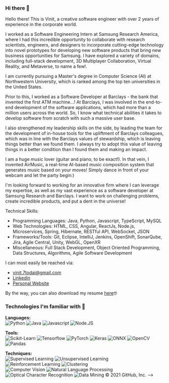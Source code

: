 ### Hi there 👋
<!--

- 🔭 I’m currently working on Machine Learning and Deep Learning solutions
- 🌱 I’m currently learning NLP, ML architecture (Kafka, Cassandra) deployment on AWS
- 👯 I’m looking to collaborate on interesting ML solutions
- 💬 Ask me about CNN / ML solutions / ML architecture / Web
- 📫 How to reach me: [LinkedIn](https://www.linkedin.com/in/vinit-todai/)
-->

Hello there!
This is Vinit, a creative software engineer with over 2 years of experience in the corporate world.

I worked as a Software Engineering Intern at Samsung Research America, where I had this incredible opportunity to collaborate with research scientists, engineers, and designers to incorporate cutting-edge technology into novel prototypes for developing new software products that bring new business opportunities for Samsung. I have explored a variety of domains, including full-stack development, 3D Multiplayer Collaboration, Virtual Reality, and Metaverse, to name a few!.

I am currently pursuing a Master's degree in Computer Science (AI) at Northwestern University, which is ranked among the top ten universities in the United States. 

Prior to this, I worked as a Software Developer at Barclays - the bank that invented the first ATM machine...! At Barclays, I was involved in the end-to-end development of the software applications, which had more than a million users across the world. So, I know what technical abilities it takes to develop software from scratch with such a massive user base.

I also strengthened my leadership skills on the side, by leading the team for the development of in-house tools for the upliftment of Barclays colleagues, which was in line with the Barclays values of stewardship, which is leaving things better than we found them. I always try to adopt this value of leaving things in a better condition than I found them and making an impact.

I am a huge music lover (guitar and piano, to be exact!). In that vein, I invented AirMusic, a real-time AI-based music composition system that generates music based on your moves! Simply dance in front of your webcam and let the party begin:)

I'm looking forward to working for an innovative firm where I can leverage my expertise, as well as my vast experience as a software developer at Samsung Research and Barclays. I want to work on challenging problems, create incredible products, and put a dent in the universe!

Technical Skills:
- Programming Languages: Java, Python, Javascript, TypeScript, MySQL
- Web Technologies: HTML, CSS, Angular, ReactJs, Node.js, Microservices, Spring, Hibernate, RESTful API, WebSocket, JSON
- Frameworks/Tools: Git, Eclipse, IntelliJ, Jenkins, OpenShift, SonarQube, Jira, Agile Central, Unity, WebGL, OpenXR
- Miscellaneous: Full Stack Development, Object Oriented Programming, Data Structures, Algorithms, Agile Software Development	

I can most easily be reached via:

 - vinit.7todai@gmail.com  
 - [Linkedin](https://www.linkedin.com/in/vinit-todai)
 - [Personal Website](https://vinit-2997.github.io/)

By the way, you can also download my resume [here](https://vinit-2997.github.io/static/media/Vinit_Todai_Resume_Northwestern.b5ae0fae.pdf)🤓

### Technologies I'm familiar with 🔬

**Languages:**  
![Python](https://img.shields.io/badge/Python-3776AB?style=for-the-badge&logo=python&logoColor=white) ![Java](https://img.shields.io/badge/Java-ED8B00?style=for-the-badge&logo=java&logoColor=white) ![Javascript](https://img.shields.io/badge/JavaScript-F7DF1E?style=for-the-badge&logo=javascript&logoColor=black) ![Node.JS](https://img.shields.io/badge/Node.js-43853D?style=for-the-badge&logo=node.js&logoColor=white)

**Tools:**  
![Scikit-Learn](https://img.shields.io/badge/Scikit--Learn-F7931E?style=for-the-badge&logo=scikit-learn&logoColor=white)  ![Tensorflow](https://img.shields.io/badge/Tensorflow-FF6F00?style=for-the-badge&logo=tensorflow&logoColor=white) ![PyTorch](https://img.shields.io/badge/PyTorch-EE4C2C?style=for-the-badge&logo=pytorch&logoColor=white) ![Keras](https://img.shields.io/badge/Keras-D00000?style=for-the-badge&logo=keras&logoColor=white) ![ONNX](https://img.shields.io/badge/Onnx-005CED?style=for-the-badge&logo=onnx&logoColor=white) ![OpenCV](https://img.shields.io/badge/OpenCV-5C3EE8?style=for-the-badge&logo=opencv&logoColor=white)  ![Pandas](https://img.shields.io/badge/Pandas-150458?style=for-the-badge&logo=pandas&logoColor=white)

**Techniques:**  
![Supervised Learning](https://img.shields.io/badge/Supervised%20Learning-7400B8?style=for-the-badge&logoColor=white) ![Unsupervised Learning](https://img.shields.io/badge/Unsupervised%20Learning-6930C3?style=for-the-badge&logoColor=white) ![Reinforcement Learning](https://img.shields.io/badge/Reinforcement%20Learning-5E60CE?style=for-the-badge&logoColor=white) ![Clustering](https://img.shields.io/badge/Clustering-5390D9?style=for-the-badge&logoColor=white)  
![Computer Vision](https://img.shields.io/badge/Computer%20vision-4EA8DE?style=for-the-badge&logoColor=white) ![Natural Language Processing](https://img.shields.io/badge/Natural%20language%20processing-48BFE3?style=for-the-badge&logoColor=white) ![Optical Character Recognition](https://img.shields.io/badge/Optical%20Character%20Recognition-56CFE1?style=for-the-badge&logoColor=white) ![Data Mining](https://img.shields.io/badge/Data%20mining-64DFDF?style=for-the-badge&logoColor=white)
© 2021 GitHub, Inc.
-->
<!--
**vinit-2997/vinit-2997** is a ✨ _special_ ✨ repository because its `README.md` (this file) appears on your GitHub profile.

Here are some ideas to get you started:

- 🔭 I’m currently working on ...
- 🌱 I’m currently learning ...
- 👯 I’m looking to collaborate on ...
- 🤔 I’m looking for help with ...
- 💬 Ask me about ...
- 📫 How to reach me: ...
- 😄 Pronouns: ...
- ⚡ Fun fact: ...
-->
